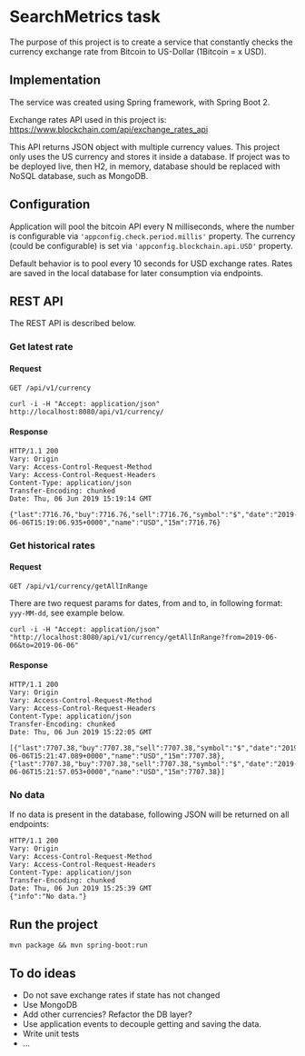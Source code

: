 # SearchMetrics task

The purpose of this project is to create a service that constantly checks the currency exchange rate from Bitcoin to US-Dollar (1Bitcoin = x USD).


## Implementation

The service was created using Spring framework, with Spring Boot 2. 

Exchange rates API used in this project is:
https://www.blockchain.com/api/exchange_rates_api

This API returns JSON object with multiple currency values. This project only uses the US currency and stores it inside a database. If project was to be deployed live, then H2, in memory, database should be replaced with NoSQL database, such as MongoDB.


## Configuration
Application will pool the bitcoin API every N milliseconds, where the number is configurable via `'appconfig.check.period.millis'` property. The currency (could be configurable) is set via `'appconfig.blockchain.api.USD'` property.

Default behavior is to pool every 10 seconds for USD exchange rates. Rates are saved in the local database for later consumption via endpoints.



## REST API

The REST API is described below.

### Get latest rate

#### Request

`GET /api/v1/currency`

    curl -i -H "Accept: application/json" http://localhost:8080/api/v1/currency/

#### Response

    HTTP/1.1 200
    Vary: Origin
    Vary: Access-Control-Request-Method
    Vary: Access-Control-Request-Headers
    Content-Type: application/json
    Transfer-Encoding: chunked
    Date: Thu, 06 Jun 2019 15:19:14 GMT

    {"last":7716.76,"buy":7716.76,"sell":7716.76,"symbol":"$","date":"2019-06-06T15:19:06.935+0000","name":"USD","15m":7716.76}


### Get historical rates

#### Request

`GET /api/v1/currency/getAllInRange`

There are two request params for dates, from and to, in following format: `yyy-MM-dd`, see example below.

    curl -i -H "Accept: application/json" "http://localhost:8080/api/v1/currency/getAllInRange?from=2019-06-06&to=2019-06-06"

#### Response

    HTTP/1.1 200
    Vary: Origin
    Vary: Access-Control-Request-Method
    Vary: Access-Control-Request-Headers
    Content-Type: application/json
    Transfer-Encoding: chunked
    Date: Thu, 06 Jun 2019 15:22:05 GMT

    [{"last":7707.38,"buy":7707.38,"sell":7707.38,"symbol":"$","date":"2019-06-06T15:21:47.089+0000","name":"USD","15m":7707.38},{"last":7707.38,"buy":7707.38,"sell":7707.38,"symbol":"$","date":"2019-06-06T15:21:57.053+0000","name":"USD","15m":7707.38}]


### No data
If no data is present in the database, following JSON will be returned on all endpoints:

    HTTP/1.1 200
    Vary: Origin
    Vary: Access-Control-Request-Method
    Vary: Access-Control-Request-Headers
    Content-Type: application/json
    Transfer-Encoding: chunked
    Date: Thu, 06 Jun 2019 15:25:39 GMT
    {"info":"No data."}



## Run the project

`mvn package && mvn spring-boot:run`

## To do ideas
* Do not save exchange rates if state has not changed
* Use MongoDB
* Add other currencies? Refactor the DB layer?
* Use application events to decouple getting and saving the data.
* Write unit tests
* ...
